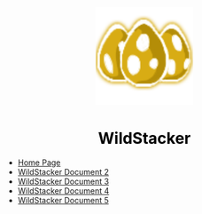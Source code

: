 <center>
  <a style="color: black; text-decoration: none;" href="/#/wildstacker/">
    <img src="./images/wildstacker-icon.png" width=35%>
    <h1>WildStacker</h1>
  </a>
</center>

* [Home Page](wildstacker/)
* [WildStacker Document 2](wildstacker/)
* [WildStacker Document 3](wildstacker/)
* [WildStacker Document 4](wildstacker/)
* [WildStacker Document 5](wildstacker/)
